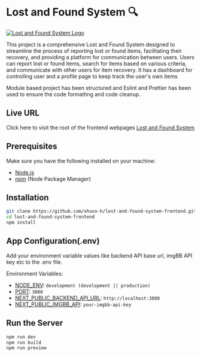 # Lost and Found System 🔍
[![Lost and Found System Logo](https://lostfoundway.vercel.app/_next/image?url=%2F_next%2Fstatic%2Fmedia%2Flogo.bbb81a69.png&w=96&q=75)](https://lostfoundway.vercel.app)

This project is a comprehensive Lost and Found System designed to streamline the process of reporting lost or found items, facilitating their recovery, and providing a platform for communication between users. Users can report lost or found items, search for items based on various criteria, and communicate with other users for item recovery.
It has a dashboard for controlling user and a profile page to keep track the user's own items

Module based project has been structured and Eslint and Prettier has been used to ensure the code formatting and code cleanup. 

<!-- 
## Full Documentation URL 
Click here to read [Full API Documentation](https://documenter.getpostman.com/view/20475660/2s9YkuXx9P) 
-->

## Live URL 
Click here to visit the root of the frontend webpages [Lost and Found System](https://lostfoundway.vercel.app)

## Prerequisites

Make sure you have the following installed on your machine:

- [Node.js](https://nodejs.org/)
- [npm](https://www.npmjs.com/) (Node Package Manager)

## Installation

```bash
git clone https://github.com/shuvo-h/lost-and-found-system-frontend.git
cd lost-and-found-system-frontend
npm install
```
## App Configuration(.env)
Add your environment variable values like backend API base url, imgBB API key etc to the .env file.


Environment Variables:
- [NODE_ENV](): ```development (development || production)```
- [PORT](): ```3000```
- [NEXT_PUBLIC_BACKEND_API_URL](): ```http://localhost:3000```
- [NEXT_PUBLIC_IMGBB_API](): ```your-imgbb-api-key```


## Run the Server

```bash
npm run dev
npm run build
npm run preview
```


<!-- ## API list -->